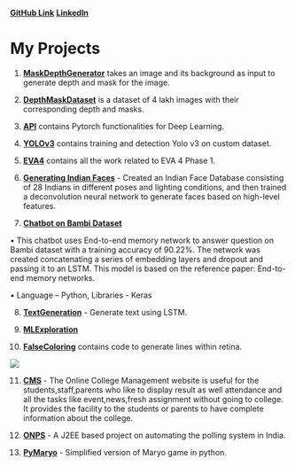 **[GitHub Link](https://github.com/genigarus)**   **[LinkedIn](https://www.linkedin.com/in/garimamahato/)**

# My Projects

1) **[MaskDepthGenerator](https://github.com/genigarus/MaskDepthGenerator)** takes an image and its background as input to generate depth and mask for the image. 

2) **[DepthMaskDataset](https://github.com/genigarus/DepthMaskDataset)** is a dataset of 4 lakh images with their corresponding depth and masks.

3) **[API](https://github.com/genigarus/API)** contains Pytorch functionalities for Deep Learning.

4) **[YOLOv3](https://github.com/genigarus/YoloV3)** contains training and detection Yolo v3 on custom dataset.

5) **[EVA4](https://github.com/genigarus/EVA4)** contains all the work related to EVA 4 Phase 1.

6) **[Generating Indian Faces](https://github.com/genigarus/MLExploration/blob/master/GeneratingIndianFaces.ipynb)** - Created an Indian Face Database consisting of 28 Indians in different poses and lighting conditions, and then trained a deconvolution neural network to generate faces based on high-level features.

7) **[Chatbot on Bambi Dataset](https://github.com/genigarus/NLP/blob/master/ChatBot.ipynb)**

• This chatbot uses End-to-end memory network to answer question on Bambi dataset with a 
training accuracy of 90.22%. The network was created concatenating a series of embedding 
layers and dropout and passing it to an LSTM. This model is based on the reference paper: 
End-to-end memory networks.

• Language – Python, Libraries - Keras

8) **[TextGeneration](https://github.com/genigarus/TextGeneration)** - Generate text using LSTM.

9) **[MLExploration](https://github.com/genigarus/MLExploration)**

10) **[FalseColoring](https://github.com/genigarus/FalseColoring)** contains code to generate lines within retina.

![](https://raw.githubusercontent.com/genigarus/FalseColoring/master/Assests/img.png)

11) **[CMS](https://github.com/genigarus/CMS)** - The Online College Management website is useful for the students,staff,parents who like to display result as well attendance and all the tasks like event,news,fresh assignment without going to college. It provides the facility to the students or parents to have complete information about the college.

12) **[ONPS](https://github.com/genigarus/ONPS)** - A J2EE based project on automating the polling system in India.

13) **[PyMaryo](https://github.com/genigarus/PyMaryo)** - Simplified version of Maryo game in python.

